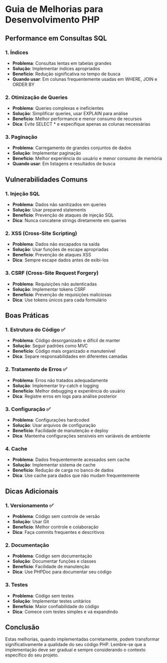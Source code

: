 # Guia de Melhorias para Desenvolvimento PHP

## Performance em Consultas SQL

### 1. Índices
- **Problema**: Consultas lentas em tabelas grandes
- **Solução**: Implementar índices apropriados
- **Benefício**: Redução significativa no tempo de busca
- **Quando usar**: Em colunas frequentemente usadas em WHERE, JOIN e ORDER BY

### 2. Otimização de Queries
- **Problema**: Queries complexas e ineficientes
- **Solução**: Simplificar queries, usar EXPLAIN para análise
- **Benefício**: Melhor performance e menor consumo de recursos
- **Dica**: Evite SELECT * e especifique apenas as colunas necessárias

### 3. Paginação
- **Problema**: Carregamento de grandes conjuntos de dados
- **Solução**: Implementar paginação
- **Benefício**: Melhor experiência do usuário e menor consumo de memória
- **Quando usar**: Em listagens e resultados de busca

## Vulnerabilidades Comuns

### 1. Injeção SQL
- **Problema**: Dados não sanitizados em queries
- **Solução**: Usar prepared statements
- **Benefício**: Prevenção de ataques de injeção SQL
- **Dica**: Nunca concatene strings diretamente em queries

### 2. XSS (Cross-Site Scripting)
- **Problema**: Dados não escapados na saída
- **Solução**: Usar funções de escape apropriadas
- **Benefício**: Prevenção de ataques XSS
- **Dica**: Sempre escape dados antes de exibi-los

### 3. CSRF (Cross-Site Request Forgery)
- **Problema**: Requisições não autenticadas
- **Solução**: Implementar tokens CSRF
- **Benefício**: Prevenção de requisições maliciosas
- **Dica**: Use tokens únicos para cada formulário

## Boas Práticas

### 1. Estrutura do Código ✅
- **Problema**: Código desorganizado e difícil de manter
- **Solução**: Seguir padrões como MVC
- **Benefício**: Código mais organizado e manutenível
- **Dica**: Separe responsabilidades em diferentes camadas

### 2. Tratamento de Erros ✅
- **Problema**: Erros não tratados adequadamente
- **Solução**: Implementar try-catch e logging
- **Benefício**: Melhor debugging e experiência do usuário
- **Dica**: Registre erros em logs para análise posterior

### 3. Configuração ✅
- **Problema**: Configurações hardcoded
- **Solução**: Usar arquivos de configuração
- **Benefício**: Facilidade de manutenção e deploy
- **Dica**: Mantenha configurações sensíveis em variáveis de ambiente

### 4. Cache
- **Problema**: Dados frequentemente acessados sem cache
- **Solução**: Implementar sistema de cache
- **Benefício**: Redução de carga no banco de dados
- **Dica**: Use cache para dados que não mudam frequentemente

## Dicas Adicionais

### 1. Versionamento ✅
- **Problema**: Código sem controle de versão
- **Solução**: Usar Git
- **Benefício**: Melhor controle e colaboração
- **Dica**: Faça commits frequentes e descritivos

### 2. Documentação
- **Problema**: Código sem documentação
- **Solução**: Documentar funções e classes
- **Benefício**: Facilidade de manutenção
- **Dica**: Use PHPDoc para documentar seu código

### 3. Testes
- **Problema**: Código sem testes
- **Solução**: Implementar testes unitários
- **Benefício**: Maior confiabilidade do código
- **Dica**: Comece com testes simples e vá expandindo

## Conclusão
Estas melhorias, quando implementadas corretamente, podem transformar significativamente a qualidade do seu código PHP. Lembre-se que a implementação deve ser gradual e sempre considerando o contexto específico do seu projeto. 